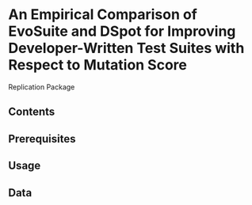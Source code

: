 # An Empirical Comparison of EvoSuite and DSpot for Improving Developer-Written Test Suites with Respect to Mutation Score

Replication Package

## Contents

## Prerequisites

## Usage

## Data
